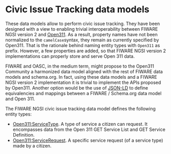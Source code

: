 # Civic Issue Tracking data models

These data models allow to perform civic issue tracking. They have been designed
with a view to enabling trivial interoperability between FIWARE NGSI version 2
and [Open311](http://www.open311.org/). As a result, property names have not
been normalized to the `camelCase`syntax, they remain as currently specified by
Open311. That is the rationale behind naming entity types with `Open311` as
prefix. However, a few properties are added, so that FIWARE NGSI version 2
implementations can properly store and serve Open 311 data.

FIWARE and OASC, in the medium term, might propose to the Open311 Community a
harmonized data model aligned with the rest of FIWARE data models and
schema.org. In fact, using these data models and a FIWARE NGSI version 2
implementation it is trivial to implement the APIs proposed by Open311. Another
option would be the use of [JSON-LD](http://json-ld.org) to define equivalencies
and mappings between a FIWARE / Schema.org data model and Open 311.

The FIWARE NGSI civic issue tracking data model defines the following entity
types:

-   [Open311:ServiceType](../Open311_ServiceType/doc/spec.md). A type of service
    a citizen can request. It encompasses data from the Open 311 GET Service
    List and GET Service Definition.
-   [Open311:ServiceRequest](../Open311_ServiceRequest/doc/spec.md). A specific
    service request (of a service type) made by a citizen.
